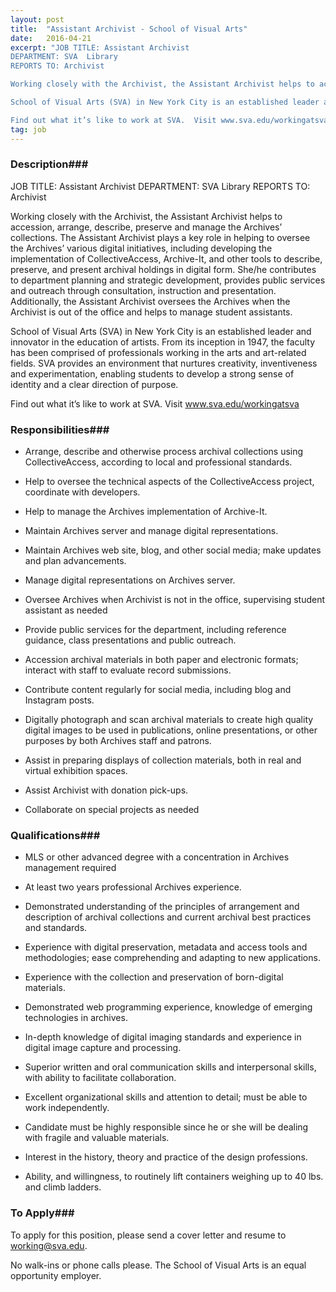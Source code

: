 ```yaml
---
layout: post
title:  "Assistant Archivist - School of Visual Arts"
date:   2016-04-21
excerpt: "JOB TITLE: Assistant Archivist 
DEPARTMENT: SVA  Library 
REPORTS TO: Archivist

Working closely with the Archivist, the Assistant Archivist helps to accession, arrange, describe, preserve and manage the Archives’ collections. The Assistant Archivist plays a key role in helping to oversee the Archives’ various digital initiatives, including developing the implementation of CollectiveAccess, Archive-It, and other tools to describe, preserve, and present archival holdings in digital form. She/he contributes to department planning and strategic development, provides public services and outreach through consultation, instruction and presentation. Additionally, the Assistant Archivist oversees the Archives when the Archivist is out of the office and helps to manage student assistants. 

School of Visual Arts (SVA) in New York City is an established leader and innovator in the education of artists. From its inception in 1947, the faculty has been comprised of professionals working in the arts and art-related fields. SVA provides an environment that nurtures creativity, inventiveness and experimentation, enabling students to develop a strong sense of identity and a clear direction of purpose. 

Find out what it’s like to work at SVA.  Visit www.sva.edu/workingatsva  "
tag: job
---
```


### Description###

JOB TITLE: Assistant Archivist 
DEPARTMENT: SVA  Library 
REPORTS TO: Archivist

Working closely with the Archivist, the Assistant Archivist helps to accession, arrange, describe, preserve and manage the Archives’ collections. The Assistant Archivist plays a key role in helping to oversee the Archives’ various digital initiatives, including developing the implementation of CollectiveAccess, Archive-It, and other tools to describe, preserve, and present archival holdings in digital form. She/he contributes to department planning and strategic development, provides public services and outreach through consultation, instruction and presentation. Additionally, the Assistant Archivist oversees the Archives when the Archivist is out of the office and helps to manage student assistants. 

School of Visual Arts (SVA) in New York City is an established leader and innovator in the education of artists. From its inception in 1947, the faculty has been comprised of professionals working in the arts and art-related fields. SVA provides an environment that nurtures creativity, inventiveness and experimentation, enabling students to develop a strong sense of identity and a clear direction of purpose. 

Find out what it’s like to work at SVA.  Visit www.sva.edu/workingatsva  


### Responsibilities###

* Arrange, describe and otherwise process archival collections using CollectiveAccess, according to local and professional standards.

* Help to oversee the technical aspects of the CollectiveAccess project, coordinate with developers.

* Help to manage the Archives implementation of Archive-It.

* Maintain Archives server and manage digital representations.

* Maintain Archives web site, blog, and other social media; make updates and plan advancements.

* Manage digital representations on Archives server.

* Oversee Archives when Archivist is not in the office, supervising student assistant as needed

* Provide public services for the department, including reference guidance, class presentations and public outreach.

* Accession archival materials in both paper and electronic formats; interact with staff to evaluate record submissions.

* Contribute content regularly for social media, including blog and Instagram posts.

* Digitally photograph and scan archival materials to create high quality digital images to be used in publications, online presentations, or other purposes by both Archives staff and patrons.

* Assist in preparing displays of collection materials, both in real and virtual exhibition spaces.

* Assist Archivist with donation pick-ups.

* Collaborate on special projects as needed 


### Qualifications###

* MLS or other advanced degree with a concentration in Archives management required

* At least two years professional Archives experience.

* Demonstrated understanding of the principles of arrangement and description of archival collections and current archival best practices and standards.

* Experience with digital preservation, metadata and access tools and methodologies; ease comprehending and adapting to new applications.

* Experience with the collection and preservation of born-digital materials.

* Demonstrated web programming experience, knowledge of emerging technologies in archives.

* In-depth knowledge of digital imaging standards and experience in digital image capture and processing.

* Superior written and oral communication skills and interpersonal skills, with ability to facilitate collaboration.

* Excellent organizational skills and attention to detail; must be able to work independently.

* Candidate must be highly responsible since he or she will be dealing with fragile and valuable materials.

* Interest in the history, theory and practice of the design professions.

* Ability, and willingness, to routinely lift containers weighing up to 40 lbs. and climb ladders. 








### To Apply###

To apply for this position, please send a cover letter and resume to working@sva.edu.

No walk-ins or phone calls please. 
The School of Visual Arts is an equal opportunity employer.






